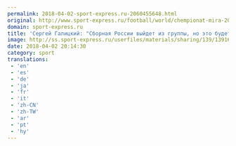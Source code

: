 ```yaml
---
permalink: 2018-04-02-sport-express.ru-2060455648.html
original: http://www.sport-express.ru/football/world/chempionat-mira-2018/news/sergey-galickiy-sbornaya-rossii-vyydet-iz-gruppy-no-eto-budet-neprosto-1391639/
domain: sport-express.ru
title: 'Сергей Галицкий: "Сборная России выйдет из группы, но это будет непросто"'
image: http://ss.sport-express.ru/userfiles/materials/sharing/139/1391639.jpg
date: 2018-04-02 20:14:30
category: sport
translations: 
 - 'en'
 - 'es'
 - 'de'
 - 'ja'
 - 'fr'
 - 'it'
 - 'zh-CN'
 - 'zh-TW'
 - 'ar'
 - 'pt'
 - 'hy'
---
```


